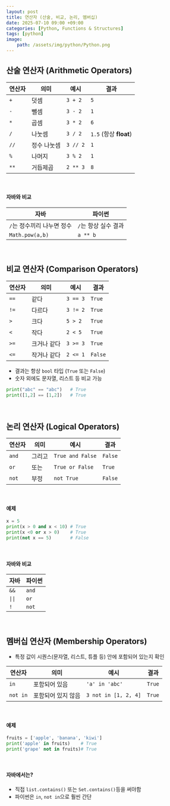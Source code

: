 ```yaml
---
layout: post
title: 연산자 (산술, 비교, 논리, 멤버십)
date: 2025-07-10 09:00 +09:00
categories: [Python, Functions & Structures]
tags: [python]
image:
    path: /assets/img/python/Python.png
---
```


## 산술 연산자 (Arithmetic Operators)

| 연산자  | 의미     | 예시       | 결과                    |
| ---- | ------ | -------- | --------------------- |
| `+`  | 덧셈     | `3 + 2`  | `5`                   |
| `-`  | 뺄셈     | `3 - 2`  | `1`                   |
| `*`  | 곱셈     | `3 * 2`  | `6`                   |
| `/`  | 나눗셈    | `3 / 2`  | `1.5`  (항상 **float**) |
| `//` | 정수 나눗셈 | `3 // 2` | `1`                   |
| `%`  | 나머지    | `3 % 2`  | `1`                   |
| `**` | 거듭제곱   | `2 ** 3` | `8`                   |

<br>

#### 자바와 비교

| 자바 | 파이썬 |
| -|-|
| `/`는 정수끼리 나누면 정수 | `/`는 항상 실수 결과 |
| `Math.pow(a,b)` | `a ** b` |

<br>

## 비교 연산자 (Comparison Operators)

| 연산자  | 의미     | 예시       | 결과      |
| ---- | ------ | -------- | ------- |
| `==` | 같다     | `3 == 3` | `True`  |
| `!=` | 다르다    | `3 != 2` | `True`  |
| `>`  | 크다     | `5 > 2`  | `True`  |
| `<`  | 작다     | `2 < 5`  | `True`  |
| `>=` | 크거나 같다 | `3 >= 3` | `True`  |
| `<=` | 작거나 같다 | `2 <= 1` | `False` |

- 결과는 항상 `bool` 타입 (`True` 또는 `False`)
- 숫자 외에도 문자열, 리스트 등 비교 가능

```python
print("abc" == "abc")   # True
print([1,2] == [1,2])   # True
```

<br>

## 논리 연산자 (Logical Operators)

| 연산자   | 의미  | 예시               | 결과      |
| ----- | --- | ---------------- | ------- |
| `and` | 그리고 | `True and False` | `False` |
| `or`  | 또는  | `True or False`  | `True`  |
| `not` | 부정  | `not True`       | `False` |

<br>

#### 예제

```python
x = 5
print(x > 0 and x < 10) # True
print(x <0 or x > 0)    # True
print(not x == 5)       # False
```

<br>

#### 자바와 비교

| 자바   | 파이썬   |
| ---- | ----- |
| `&&` | `and` |
| `\|\|` | `or` |
| `!`  | `not` |


<br>

## 멤버십 연산자 (Membership Operators)

- 특정 값이 시퀀스(문자열, 리스트, 튜플 등) 안에 포함되어 있는지 확인

| 연산자      | 의미         | 예시                   | 결과     |
| -------- | ---------- | -------------------- | ------ |
| `in`     | 포함되어 있음    | `'a' in 'abc'`       | `True` |
| `not in` | 포함되어 있지 않음 | `3 not in [1, 2, 4]` | `True` |

<br>

#### 예제

```python
fruits = ['apple', 'banana', 'kiwi']
print('apple' in fruits)    # True
print('grape' not in fruits)# True
```

<br>

#### 자바에서는?

- 직접 `list.contains()` 또는 `Set.contains()`등을 써야함
- 파이썬은 `in`, `not in`으로 훨씬 간단

